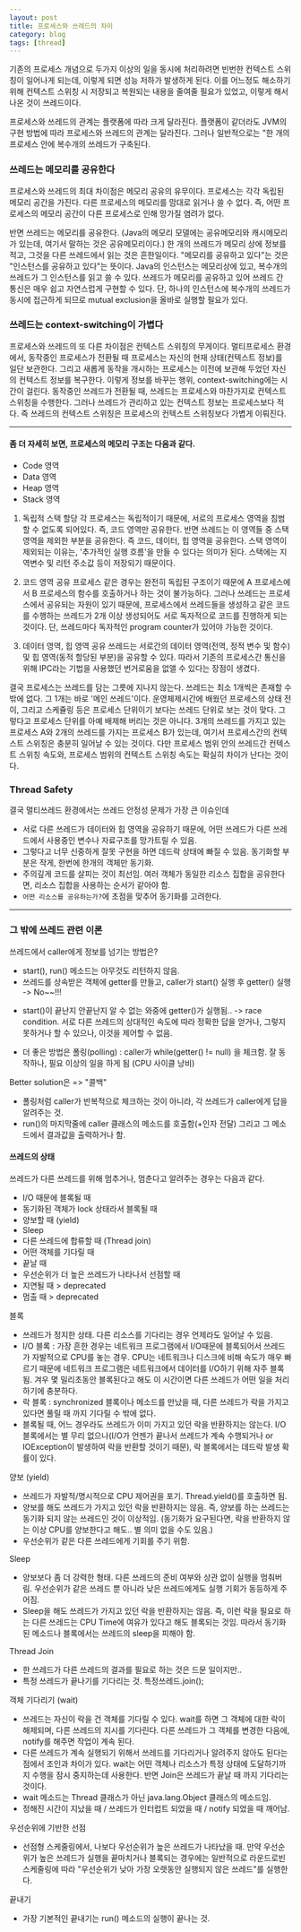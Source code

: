 ```yaml
---
layout: post
title: 프로세스와 쓰레드의 차이
category: blog
tags: [thread]
---
```

기존의 프로세스 개념으로 두가지 이상의 일을 동시에 처리하려면 빈번한 컨텍스트 스위칭이 일어나게 되는데, 이렇게 되면 성능 저하가 발생하게 된다. 이를 어느정도 해소하기 위해 컨텍스트 스위칭 시 저장되고 복원되는 내용을 줄여줄 필요가 있었고, 이렇게 해서 나온 것이 쓰레드이다.

프로세스와 쓰레드의 관계는 플랫폼에 따라 크게 달라진다. 플랫폼이 같더라도 JVM의 구현 방법에 따라 프로세스와 쓰레드의 관계는 달라진다. 그러나 일반적으로는 "한 개의 프로세스 안에 복수개의 쓰레드가 구축된다.

<!-- more -->

### 쓰레드는 메모리를 공유한다
프로세스와 쓰레드의 최대 차이점은 메모리 공유의 유무이다. 프로세스는 각각 독립된 메모리 공간을 가진다. 다른 프로세스의 메모리를 맘대로 읽거나 쓸 수 없다. 즉, 어떤 프로세스의 메모리 공간이 다른 프로세스로 인해 망가질 염려가 없다.

반면 쓰레드는 메모리를 공유한다. (Java의 메모리 모델에는 공유메모리와 캐시메모리가 있는데, 여기서 말하는 것은 공유메모리이다.)
한 개의 쓰레드가 메모리 상에 정보를 적고, 그것을 다른 쓰레드에서 읽는 것은 흔한일이다. "메모리를 공유하고 있다"는 것은 "인스턴스를 공유하고 있다"는 뜻이다. Java의 인스턴스는 메모리상에 있고, 복수개의 쓰레드가 그 인스턴스를 읽고 쓸 수 있다.
쓰레드가 메모리를 공유하고 있어 쓰레드 간 통신은 매우 쉽고 자연스럽게 구현할 수 있다. 단, 하나의 인스턴스에 복수개의 쓰레드가 동시에 접근하게 되므로 mutual exclusion을 올바로 실행할 필요가 있다.

### 쓰레드는 context-switching이 가볍다
프로세스와 쓰레드의 또 다른 차이점은 컨텍스트 스위칭의 무게이다. 멀티프로세스 환경에서, 동작중인 프로세스가 전환될 때 프로세스는 자신의 현재 상태(컨텍스트 정보)를 일단 보관한다. 그리고 새롭게 동작을 개시하는 프로세스는 이전에 보관해 두었던 자신의 컨텍스트 정보를 복구한다. 이렇게 정보를 바꾸는 행위, context-switching에는 시간이 걸린다.
동작중인 쓰레드가 전환될 때, 쓰레드는 프로세스와 마찬가지로 컨텍스트 스위칭을 수행한다. 그러나 쓰레드가 관리하고 있는 컨텍스트 정보는 프로세스보다 적다. 즉 쓰레드의 컨텍스트 스위칭은 프로세스의 컨텍스트 스위칭보다 가볍게 이뤄진다.

-----------------

#### 좀 더 자세히 보면, 프로세스의 메모리 구조는 다음과 같다.
 - Code 영역
 - Data 영역
 - Heap 영역
 - Stack 영역

1. 독립적 스택 할당
각 프로세스는 독립적이기 때문에, 서로의 프로세스 영역을 침범할 수 없도록 되어있다. 즉, 코드 영역만 공유한다. 반면 쓰레드는 이 영역들 중 스택 영역을 제외한 부분을 공유한다. 즉 코드, 데이터, 힙 영역을 공유한다. 스택 영역이 제외되는 이유는, '추가적인 실행 흐름'을 만들 수 있다는 의미가 된다. 스택에는 지역변수 및 리턴 주소값 등이 저장되기 때문이다.

2. 코드 영역 공유
프로세스 같은 경우는 완전히 독립된 구조이기 때문에 A 프로세스에서 B 프로세스의 함수를 호출하거나 하는 것이 불가능하다. 그러나 쓰레드는 프로세스에서 공유되는 자원이 있기 때문에, 프로세스에서 쓰레드들을 생성하고 같은 코드를 수행하는 쓰레드가 2개 이상 생성되어도 서로 독자적으로 코드를 진행하게 되는 것이다. 단, 쓰레드마다 독자적인 program counter가 있어야 가능한 것이다.

3. 데이터 영역, 힙 영역 공유
쓰레드는 서로간의 데이터 영역(전역, 정적 변수 및 함수) 및 힙 영역(동적 할당된 부분)을 공유할 수 있다. 따라서 기존의 프로세스간 통신을 위해 IPC라는 기법을 사용했던 번거로움을 없앨 수 있다는 장점이 생겼다.

결국 프로세스는 쓰레드를 담는 그릇에 지나지 않는다. 쓰레드는 최소 1개씩은 존재할 수 밖에 없다. 그 1개는 바로 '메인 쓰레드'이다. 운영체제시간에 배웠던 프로세스의 상태 전이, 그리고 스케쥴링 등은 프로세스 단위이기 보다는 쓰레드 단위로 보는 것이 맞다. 그렇다고 프로세스 단위를 아예 배제해 버리는 것은 아니다. 3개의 쓰레드를 가지고 있는 프로세스 A와 2개의 쓰레드를 가지는 프로세스 B가 있는데, 여기서 프로세스간의 컨텍스트 스위칭은 충분히 일어날 수 있는 것이다. 다만 프로세스 범위 안의 쓰레드간 컨텍스트 스위칭 속도와, 프로세스 범위의 컨텍스트 스위칭 속도는 확실히 차이가 난다는 것이다.

### Thread Safety
결국 멀티쓰레드 환경에서는 쓰레드 안정성 문제가 가장 큰 이슈인데

 - 서로 다른 쓰레드가 데이터와 힙 영역을 공유하기 때문에, 어떤 쓰레드가 다른 쓰레드에서 사용중인 변수나 자료구조를 망가트릴 수 있음.
 - 그렇다고 너무 신중하게 잘못 구현을 하면 데드락 상태에 빠질 수 있음. 동기화할 부분은 작게, 한번에 한개의 객체만 동기화.
 - 주의깊게 코드를 살피는 것이 최선임. 여러 객체가 동일한 리소스 집합을 공유한다면, 리소스 집합을 사용하는 순서가 같아야 함.
 - `어떤 리소스를 공유하는가?`에 초점을 맞추어 동기화를 고려한다.

-------

### 그 밖에 쓰레드 관련 이론

쓰레드에서 caller에게 정보를 넘기는 방법은?

 - start(), run() 메소드는 아무것도 리턴하지 않음.
 - 쓰레드를 상속받은 객체에 getter를 만들고, caller가 start() 실행 후 getter() 실행 -> No~~!!!
 + start()이 끝난지 안끝난지 알 수 없는 와중에 getter()가 실행됨.. -> race condition. 서로 다른 쓰레드의 상대적인 속도에 따라 정확한 답을 얻거나, 그렇지 못하거나 할 수 있으나, 이것을 제어할 수 없음.
 - 더 좋은 방법은 폴링(polling) : caller가 while(getter() != null) 을 체크함. 잘 동작하나, 필요 이상의 일을 하게 됨 (CPU 사이클 낭비)

Better solution은 => "콜백"

 - 폴링처럼 caller가 반복적으로 체크하는 것이 아니라, 각 쓰레드가 caller에게 답을 알려주는 것.
 - run()의 마지막줄에 caller 클래스의 메소드를 호출함(+인자 전달) 그리고 그 메소드에서 결과값을 출력하거나 함.


#### 쓰레드의 상태
쓰레드가 다른 쓰레드를 위해 멈추거나, 멈춘다고 알려주는 경우는 다음과 같다.

 - I/O 때문에 블록될 때
 - 동기화된 객체가 lock 상태라서 블록될 때
 - 양보할 때 (yield)
 - Sleep
 - 다른 쓰레드에 합류할 때 (Thread join)
 - 어떤 객체를 기다릴 때
 - 끝날 때
 - 우선순위가 더 높은 쓰레드가 나타나서 선점할 때
 - 지연될 때 > deprecated
 - 멈출 때 > deprecated

블록
- 쓰레드가 정지한 상태. 다른 리소스를 기다리는 경우 언제라도 일어날 수 있음.
- I/O 블록 : 가장 흔한 경우는 네트워크 프로그램에서 I/O때문에 블록되어서 쓰레드가 자발적으로 CPU를 놓는 경우. CPU는 네트워크나 디스크에 비해 속도가 매우 빠르기 때문에 네트워크 프로그램은 네트워크에서 데이터를 I/O하기 위해 자주 블록됨. 겨우 몇 밀리초동안 블록된다고 해도 이 시간이면 다른 쓰레드가 어떤 일을 처리하기에 충분하다.
- 락 블록  : synchronized 블록이나 메소드를 만났을 때, 다른 쓰레드가 락을 가지고 있다면 풀릴 때 까지 기다릴 수 밖에 없다.
- 블록될 때, 어느 경우라도 쓰레드가 이미 가지고 있던 락을 반환하지는 않는다. I/O블록에서는 별 무리 없으나(I/O가 언젠가 끝나서 쓰레드가 계속 수행되거나 or IOException이 발생하여 락을 반환할 것이기 때문), 락 블록에서는 데드락 발생 확률이 있다.

양보 (yield)
- 쓰레드가 자발적/명시적으로 CPU 제어권을 포기. Thread.yield()를 호출하면 됨.
- 양보를 해도 쓰레드가 가지고 있던 락을 반환하지는 않음. 즉, 양보를 하는 쓰레드는 동기화 되지 않는 쓰레드인 것이 이상적임. (동기화가 요구된다면, 락을 반환하지 않는 이상 CPU를 양보한다고 해도.. 별 의미 없을 수도 있음.)
- 우선순위가 같은 다른 쓰레드에게 기회를 주기 위함.

Sleep
- 양보보다 좀 더 강력한 형태. 다른 쓰레드의 준비 여부와 상관 없이 실행을 멈춰버림. 우선순위가 같은 쓰레드 뿐 아니라 낮은 쓰레드에게도 실행 기회가 동등하게 주어짐.
- Sleep을 해도 쓰레드가 가지고 있던 락을 반환하지는 않음. 즉, 이런 락을 필요로 하는 다른 쓰레드는 CPU Time에 여유가 있다고 해도 블록되는 것임. 따라서 동기화된 메소드나 블록에서는 쓰레드의 sleep을 피해야 함.

Thread Join
- 한 쓰레드가 다른 쓰레드의 결과를 필요로 하는 것은 드문 일이지만..
- 특정 쓰레드가 끝나기를 기다리는 것.  특정쓰레드.join();

객체 기다리기 (wait)
- 쓰레드는 자신이 락을 건 객체를 기다릴 수 있다. wait를 하면 그 객체에 대한 락이 해제되며, 다른 쓰레드의 지시를 기다린다. 다른 쓰레드가 그 객체를 변경한 다음에, notify를 해주면 작업이 계속 된다.
- 다른 쓰레드가 계속 실행되기 위해서 쓰레드를 기다리거나 알려주지 않아도 된다는 점에서 조인과 차이가 있다. wait는 어떤 객체나 리소스가 특정 상태에 도달하기까지 수행을 잠시 중지하는데 사용한다. 반면 Join은 쓰레드가 끝날 때 까지 기다리는 것이다.
- wait 메소드는 Thread 클래스가 아닌 java.lang.Object 클래스의 메소드임.
- 정해진 시간이 지났을 때 / 쓰레드가 인터럽트 되었을 때 / notify 되었을 때 깨어남.

우선순위에 기반한 선점
- 선점형 스케줄링에서, 나보다 우선순위가 높은 쓰레드가 나타났을 때. 만약 우선순위가 높은 쓰레드가 실행을 끝마치거나 블록되는 경우에는 일반적으로 라운드로빈 스케줄링에 따라 "우선순위가 낮아 가장 오랫동안 실행되지 않은 쓰레드"를 실행한다.

끝내기
- 가장 기본적인 끝내기는 run() 메소드의 실행이 끝나는 것.